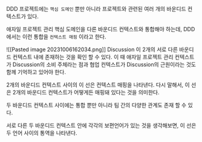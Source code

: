 
DDD 프로젝트에는 `핵심 도메인` 뿐만 아니라 프로젝트와 관련된 여러 개의 바운디드 컨텍스트가 있다.

애자일 프로젝트 관리 핵심 도메인을 다른 바운디드 컨텍스트와 통합해야 하는데,
DDD 에서는 이런 통합을 `컨텍스트 매핑` 이라고 한다.

![[Pasted image 20231006162034.png]]
Discussion 이 2개의 서로 다른 바운디드 컨텍스트 내에 존재하는 것을 확인 할 수 있다.
이 때 애자일 프로젝트 관리 컨텍스트가 Discussion의 소비 주체라는 점과 협업 컨텍스트가 Discussion의 근원이라는 것도 함께 기억하고 있어야 한다.

2개의 바운디드 컨텍스트 사이의 이 선은 컨텍스트 매핑을 나타낸다.
다시 말해서, 이 선은 2개의 바운디드 컨텍스트가 어떻게든 매핑돼 있다는 것을 의미한다.

두 바운디드 컨텍스트 사이에는 통합 뿐만 아니라 팀 간의 다양한 관계도 존재 할 수 있다.

서로 다른 두 바운디드 컨텍스트 안에 각각의 보편언어가 있는 것을 생각해보면, 이 선은 두 언어 사이의 통역을 나타낸다.

